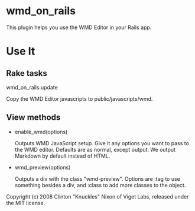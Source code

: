 wmd_on_rails
============

This plugin helps you use the WMD Editor in your Rails app.

Use It
======

Rake tasks
----------
wmd_on_rails:update

  Copy the WMD Editor javascripts to public/javascripts/wmd.

View methods
------------
- enable_wmd(options)

  Outputs WMD JavaScript setup. Give it any options you want to
  pass to the WMD editor. Defaults are as normal, except output.
  We output Markdown by default instead of HTML.
  
- wmd_preview(options)

  Outputs a div with the class "wmd-preview". Options are :tag to use
  something besides a div, and :class to add more classes to the object.

Copyright (c) 2008 Clinton "Knuckles" Nixon of Viget Labs, released under the MIT license.

